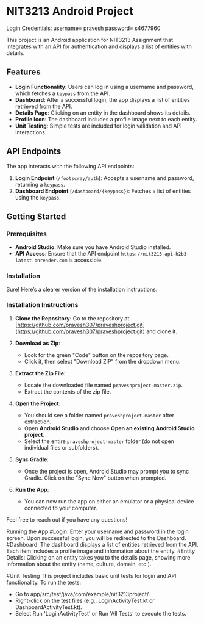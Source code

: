 # NIT3213 Android Project
Login Credentials:
username= pravesh
password= s4677960

This project is an Android application for NIT3213 Assignment that integrates with an API for authentication and displays a list of entities with details.

## Features

- **Login Functionality**: Users can log in using a username and password, which fetches a `keypass` from the API.
- **Dashboard**: After a successful login, the app displays a list of entities retrieved from the API.
- **Details Page**: Clicking on an entity in the dashboard shows its details.
- **Profile Icon**: The dashboard includes a profile image next to each entity.
- **Unit Testing**: Simple tests are included for login validation and API interactions.

## API Endpoints

The app interacts with the following API endpoints:

1. **Login Endpoint** (`/footscray/auth`): Accepts a username and password, returning a `keypass`.
2. **Dashboard Endpoint** (`/dashboard/{keypass}`): Fetches a list of entities using the `keypass`.

## Getting Started

### Prerequisites

- **Android Studio**: Make sure you have Android Studio installed.
- **API Access**: Ensure that the API endpoint `https://nit3213-api-h2b3-latest.onrender.com` is accessible.

### Installation

Sure! Here’s a clearer version of the installation instructions:

### Installation Instructions

1. **Clone the Repository**: Go to the repository at [https://github.com/pravesh307/praveshproject.git](https://github.com/pravesh307/praveshproject.git) and clone it.

2. **Download as Zip**:
   - Look for the green "Code" button on the repository page.
   - Click it, then select "Download ZIP" from the dropdown menu.

3. **Extract the Zip File**:
   - Locate the downloaded file named `praveshproject-master.zip`.
   - Extract the contents of the zip file.

4. **Open the Project**:
   - You should see a folder named `praveshproject-master` after extraction.
   - Open **Android Studio** and choose **Open an existing Android Studio project**.
   - Select the entire `praveshproject-master` folder (do not open individual files or subfolders).

5. **Sync Gradle**:
   - Once the project is open, Android Studio may prompt you to sync Gradle. Click on the "Sync Now" button when prompted.

6. **Run the App**:
   - You can now run the app on either an emulator or a physical device connected to your computer.

Feel free to reach out if you have any questions!

   Running the App
#Login:
Enter your username and password in the login screen.
Upon successful login, you will be redirected to the Dashboard.
#Dashboard:
The dashboard displays a list of entities retrieved from the API. Each item includes a profile image and information about the entity.
#Entity Details:
Clicking on an entity takes you to the details page, showing more information about the entity (name, culture, domain, etc.).

#Unit Testing
This project includes basic unit tests for login and API functionality. To run the tests:

- Go to app/src/test/java/com/example/nit3213project/.
- Right-click on the test files (e.g., LoginActivityTest.kt or DashboardActivityTest.kt).
- Select Run 'LoginActivityTest' or Run 'All Tests' to execute the tests.
   
